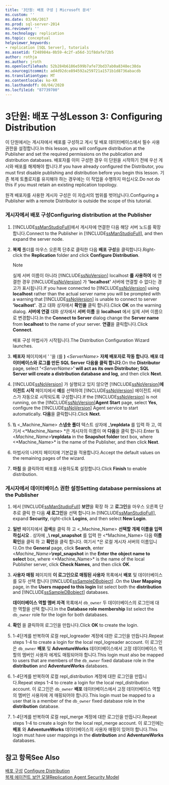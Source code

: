 ```yaml
---
title: '3단원: 배포 구성 | Microsoft 문서'
ms.custom: ''
ms.date: 03/06/2017
ms.prod: sql-server-2014
ms.reviewer: ''
ms.technology: replication
ms.topic: conceptual
helpviewer_keywords:
- replication [SQL Server], tutorials
ms.assetid: f248984a-0b59-4c2f-a56d-31f8dafe72b5
author: rothja
ms.author: jroth
ms.openlocfilehash: 52b284b6186e599b7afe73bd37ab0a8348ec38da
ms.sourcegitcommit: ad4d92dce894592a259721a1571b1d8736abacdb
ms.translationtype: MT
ms.contentlocale: ko-KR
ms.lasthandoff: 08/04/2020
ms.locfileid: "87739700"
---
```

# <a name="lesson-3-configuring-distribution"></a><span data-ttu-id="107f0-102">3단원: 배포 구성</span><span class="sxs-lookup"><span data-stu-id="107f0-102">Lesson 3: Configuring Distribution</span></span>
  <span data-ttu-id="107f0-103">이 단원에서는 게시자에서 배포를 구성하고 게시 및 배포 데이터베이스에서 필수 사용 권한을 설정합니다.</span><span class="sxs-lookup"><span data-stu-id="107f0-103">In this lesson, you will configure distribution at the Publisher and set the required permissions on the publication and distribution databases.</span></span> <span data-ttu-id="107f0-104">배포자를 이미 구성한 경우 이 단원을 시작하기 전에 우선 게시와 배포를 해제해야 합니다.</span><span class="sxs-lookup"><span data-stu-id="107f0-104">If you have already configured the Distributor, you must first disable publishing and distribution before you begin this lesson.</span></span> <span data-ttu-id="107f0-105">기존 복제 토폴로지를 유지해야 하는 경우에는 이 작업을 수행하지 마십시오.</span><span class="sxs-lookup"><span data-stu-id="107f0-105">Do not do this if you must retain an existing replication topology.</span></span>  
  
 <span data-ttu-id="107f0-106">원격 배포자를 사용한 게시자 구성은 이 자습서의 범위를 벗어납니다.</span><span class="sxs-lookup"><span data-stu-id="107f0-106">Configuring a Publisher with a remote Distributor is outside the scope of this tutorial.</span></span>  
  
### <a name="configuring-distribution-at-the-publisher"></a><span data-ttu-id="107f0-107">게시자에서 배포 구성</span><span class="sxs-lookup"><span data-stu-id="107f0-107">Configuring distribution at the Publisher</span></span>  
  
1.  <span data-ttu-id="107f0-108">[!INCLUDE[ssManStudioFull](../../includes/ssmanstudiofull-md.md)]에서 게시자에 연결한 다음 해당 서버 노드를 확장합니다.</span><span class="sxs-lookup"><span data-stu-id="107f0-108">Connect to the Publisher in [!INCLUDE[ssManStudioFull](../../includes/ssmanstudiofull-md.md)], and then expand the server node.</span></span>  
  
2.  <span data-ttu-id="107f0-109">**복제** 폴더를 마우스 오른쪽 단추로 클릭한 다음 **배포 구성**을 클릭합니다.</span><span class="sxs-lookup"><span data-stu-id="107f0-109">Right-click the **Replication** folder and click **Configure Distribution**.</span></span>  
  
    > [!NOTE]  
    >  <span data-ttu-id="107f0-110">실제 서버 이름이 아니라 [!INCLUDE[ssNoVersion](../../includes/ssnoversion-md.md)] localhost **를 사용하여** 에 연결한 경우 [!INCLUDE[ssNoVersion](../../includes/ssnoversion-md.md)] 가 **'localhost'** 서버에 연결할 수 없다는 경고가 표시됩니다.</span><span class="sxs-lookup"><span data-stu-id="107f0-110">If you have connected to [!INCLUDE[ssNoVersion](../../includes/ssnoversion-md.md)] using **localhost** rather than the actual server name you will be prompted with a warning that [!INCLUDE[ssNoVersion](../../includes/ssnoversion-md.md)] is unable to connect to server **'localhost'**.</span></span> <span data-ttu-id="107f0-111">경고 대화 상자에서 **확인을** 클릭 합니다.</span><span class="sxs-lookup"><span data-stu-id="107f0-111">Click **OK** on the warning dialog.</span></span> <span data-ttu-id="107f0-112">**서버에 연결** 대화 상자에서 **서버 이름** 을 **localhost** 에서 실제 서버 이름으로 변경합니다.</span><span class="sxs-lookup"><span data-stu-id="107f0-112">In the **Connect to Server** dialog change the **Server name** from **localhost** to the name of your server.</span></span> <span data-ttu-id="107f0-113">**연결**을 클릭합니다.</span><span class="sxs-lookup"><span data-stu-id="107f0-113">Click **Connect**.</span></span>  
  
     <span data-ttu-id="107f0-114">배포 구성 마법사가 시작됩니다.</span><span class="sxs-lookup"><span data-stu-id="107f0-114">The Distribution Configuration Wizard launches.</span></span>  
  
3.  <span data-ttu-id="107f0-115">**배포자** 페이지에서 ' '을 (를 **)** _\<ServerName>_ **자체 배포자로 작동 합니다. 배포 데이터베이스와 로그를 만든 SQL Server** **다음을 클릭 합니다**.</span><span class="sxs-lookup"><span data-stu-id="107f0-115">On the **Distributor** page, select **'**_\<ServerName>_**' will act as its own Distributor; SQL Server will create a distribution database and log**, and then click **Next**.</span></span>  
  
4.  <span data-ttu-id="107f0-116">[!INCLUDE[ssNoVersion](../../includes/ssnoversion-md.md)] 가 실행되고 있지 않으면 [!INCLUDE[ssNoVersion](../../includes/ssnoversion-md.md)]**에이전트 시작** 페이지에서 **예**를 선택하여 [!INCLUDE[ssNoVersion](../../includes/ssnoversion-md.md)] 에이전트 서비스가 자동으로 시작되도록 구성합니다.</span><span class="sxs-lookup"><span data-stu-id="107f0-116">If the [!INCLUDE[ssNoVersion](../../includes/ssnoversion-md.md)] is not running, on the [!INCLUDE[ssNoVersion](../../includes/ssnoversion-md.md)]**Agent Start** page, select **Yes**, configure the [!INCLUDE[ssNoVersion](../../includes/ssnoversion-md.md)] Agent service to start automatically.</span></span> <span data-ttu-id="107f0-117">**다음**을 클릭합니다.</span><span class="sxs-lookup"><span data-stu-id="107f0-117">Click **Next**.</span></span>  
  
5.  <span data-ttu-id="107f0-118">**\\\\** \<_Machine_Name> **스냅숏 폴더** 텍스트 상자에 _**\repldata** 를 입력 하 고, 여기서 \<*Machine_Name> \*은 게시자의 이름이 며 **다음**을 클릭 합니다.</span><span class="sxs-lookup"><span data-stu-id="107f0-118">Enter **\\\\**\<_Machine_Name>_**\repldata** in the **Snapshot folder** text box, where \<*Machine_Name>\* is the name of the Publisher, and then click **Next**.</span></span>  
  
6.  <span data-ttu-id="107f0-119">마법사의 나머지 페이지에 기본값을 적용합니다.</span><span class="sxs-lookup"><span data-stu-id="107f0-119">Accept the default values on the remaining pages of the wizard.</span></span>  
  
7.  <span data-ttu-id="107f0-120">**마침** 을 클릭하여 배포를 사용하도록 설정합니다.</span><span class="sxs-lookup"><span data-stu-id="107f0-120">Click **Finish** to enable distribution.</span></span>  
  
### <a name="setting-database-permissions-at-the-publisher"></a><span data-ttu-id="107f0-121">게시자에서 데이터베이스 권한 설정</span><span class="sxs-lookup"><span data-stu-id="107f0-121">Setting database permissions at the Publisher</span></span>  
  
1.  <span data-ttu-id="107f0-122">에서 [!INCLUDE[ssManStudioFull](../../includes/ssmanstudiofull-md.md)] **보안**을 확장 하 고 **로그인**을 마우스 오른쪽 단추로 클릭 한 다음 **새 로그인**을 선택 합니다.</span><span class="sxs-lookup"><span data-stu-id="107f0-122">In [!INCLUDE[ssManStudioFull](../../includes/ssmanstudiofull-md.md)], expand **Security**, right-click **Logins**, and then select **New Login**.</span></span>  
  
2.  <span data-ttu-id="107f0-123">**일반** 페이지에서 **검색**을 클릭 하 고 \<_Machine_Name> **선택할 개체 이름을 입력 하십시오** . 상자에 _**\ repl_snapshot** 를 입력 한 \<*Machine_Name> 다음 **이름 확인**을 클릭 하 고 **확인**을 클릭 합니다. 여기서 \*은 로컬 게시자 서버의 이름입니다.</span><span class="sxs-lookup"><span data-stu-id="107f0-123">On the **General** page, click **Search**, enter \<_Machine_Name>_**\repl_snapshot** in the **Enter the object name to select** box, where \<*Machine_Name>\* is the name of the local Publisher server, click **Check Names**, and then click **OK**.</span></span>  
  
3.  <span data-ttu-id="107f0-124">**사용자 매핑** 페이지의 **이 로그인으로 매핑된 사용자** 목록에서 **배포** 및 데이터베이스를 모두 선택 합니다 [!INCLUDE[ssSampleDBobject](../../includes/sssampledbobject-md.md)] .</span><span class="sxs-lookup"><span data-stu-id="107f0-124">On the **User Mapping** page, in the **Users mapped to this login** list select both the **distribution** and [!INCLUDE[ssSampleDBobject](../../includes/sssampledbobject-md.md)] databases.</span></span>  
  
     <span data-ttu-id="107f0-125">**데이터베이스 역할 멤버 자격** 목록에서 `db_owner` 두 데이터베이스의 로그인에 대 한 역할을 선택 합니다.</span><span class="sxs-lookup"><span data-stu-id="107f0-125">In the **Database role membership** list select the `db_owner` role for the login for both databases.</span></span>  
  
4.  <span data-ttu-id="107f0-126">**확인** 을 클릭하여 로그인을 만듭니다.</span><span class="sxs-lookup"><span data-stu-id="107f0-126">Click **OK** to create the login.</span></span>  
  
5.  <span data-ttu-id="107f0-127">1-4단계를 반복하여 로컬 repl_logreader 계정에 대한 로그인을 만듭니다.</span><span class="sxs-lookup"><span data-stu-id="107f0-127">Repeat steps 1-4 to create a login for the local repl_logreader account.</span></span> <span data-ttu-id="107f0-128">이 로그인은 `db_owner` **배포** 및 **AdventureWorks** 데이터베이스에서 고정 데이터베이스 역할의 멤버인 사용자 에게도 매핑되어야 합니다.</span><span class="sxs-lookup"><span data-stu-id="107f0-128">This login must also be mapped to users that are members of the `db_owner` fixed database role in the **distribution** and **AdventureWorks** databases.</span></span>  
  
6.  <span data-ttu-id="107f0-129">1-4단계를 반복하여 로컬 repl_distribution 계정에 대한 로그인을 만듭니다.</span><span class="sxs-lookup"><span data-stu-id="107f0-129">Repeat steps 1-4 to create a login for the local repl_distribution account.</span></span> <span data-ttu-id="107f0-130">이 로그인은 `db_owner` **배포** 데이터베이스에서 고정 데이터베이스 역할의 멤버인 사용자에 게 매핑되어야 합니다.</span><span class="sxs-lookup"><span data-stu-id="107f0-130">This login must be mapped to a user that is a member of the `db_owner` fixed database role in the **distribution** database.</span></span>  
  
7.  <span data-ttu-id="107f0-131">1-4단계를 반복하여 로컬 repl_merge 계정에 대한 로그인을 만듭니다.</span><span class="sxs-lookup"><span data-stu-id="107f0-131">Repeat steps 1-4 to create a login for the local repl_merge account.</span></span> <span data-ttu-id="107f0-132">이 로그인에는 **배포** 와 **AdventureWorks** 데이터베이스의 사용자 매핑이 있어야 합니다.</span><span class="sxs-lookup"><span data-stu-id="107f0-132">This login must have user mappings in the **distribution** and **AdventureWorks** databases.</span></span>  
  
## <a name="see-also"></a><span data-ttu-id="107f0-133">참고 항목</span><span class="sxs-lookup"><span data-stu-id="107f0-133">See Also</span></span>  
 <span data-ttu-id="107f0-134">[배포 구성](configure-distribution.md) </span><span class="sxs-lookup"><span data-stu-id="107f0-134">[Configure Distribution](configure-distribution.md) </span></span>  
 [<span data-ttu-id="107f0-135">복제 에이전트 보안 모델</span><span class="sxs-lookup"><span data-stu-id="107f0-135">Replication Agent Security Model</span></span>](security/replication-agent-security-model.md)  
  
  
